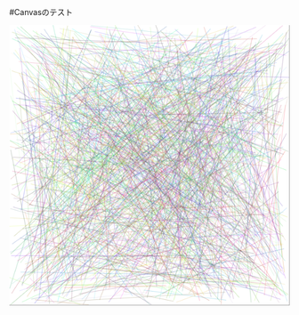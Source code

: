 #Canvasのテスト

![test](https://github.com/otonakano/canvastutorial/blob/master/images/Screen%20Shot%202015-09-06%20at%2010.40.03%20AM.png)
